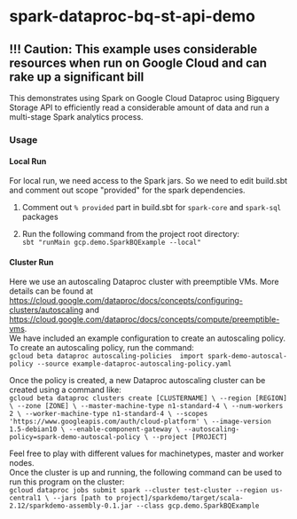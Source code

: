 # spark-dataproc-bq-st-api-demo
## !!! Caution: This example uses considerable resources when run on Google Cloud and can rake up a significant bill

This demonstrates using Spark on Google Cloud Dataproc using Bigquery Storage API to efficiently read a considerable amount of data and run a multi-stage Spark analytics process.

### Usage

#### Local Run

For local run, we need access to the Spark jars. So we need to edit build.sbt and comment out scope "provided" for the spark dependencies.
1. Comment out `% provided` part in build.sbt for `spark-core` and `spark-sql` packages

2. Run the following command from the project root directory: <br>
`sbt "runMain gcp.demo.SparkBQExample --local"`


#### Cluster Run
Here we use an autoscaling Dataproc cluster with preemptible VMs. More details can be found at https://cloud.google.com/dataproc/docs/concepts/configuring-clusters/autoscaling and https://cloud.google.com/dataproc/docs/concepts/compute/preemptible-vms.
<br>
We have included an example configuration to create an autoscaling policy. <br>
To create an autoscaling policy, run the command: <br>
`gcloud beta dataproc autoscaling-policies  import spark-demo-autoscal-policy --source example-dataproc-autoscaling-policy.yaml`

Once the policy is created, a new Dataproc autoscaling cluster can be created using a command like: <br>
`gcloud beta dataproc clusters create [CLUSTERNAME] \
 --region [REGION] \
 --zone [ZONE] \
 --master-machine-type n1-standard-4 \
 --num-workers 2 \
 --worker-machine-type n1-standard-4 \
 --scopes 'https://www.googleapis.com/auth/cloud-platform' \
 --image-version 1.5-debian10 \
 --enable-component-gateway \
 --autoscaling-policy=spark-demo-autoscal-policy \
 --project [PROJECT]`
 
 Feel free to play with different values for machinetypes, master and worker nodes.
<br>
Once the cluster is up and running, the following command can be used to run this program on the cluster: <br>
`gcloud dataproc jobs submit spark --cluster test-cluster --region us-central1 \
   --jars [path to project]/sparkdemo/target/scala-2.12/sparkdemo-assembly-0.1.jar --class gcp.demo.SparkBQExample`
   
